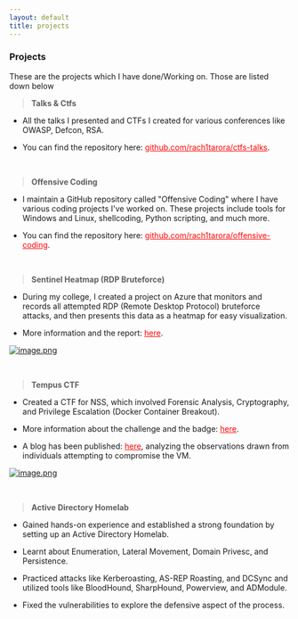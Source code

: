 ```yaml
---
layout: default
title: projects
---
```


### **Projects**

These are the projects which I have done/Working on. Those are listed down below


> **Talks & Ctfs**

- All the talks I presented and CTFs I created for various conferences like OWASP, Defcon, RSA. 

- You can find the repository here: <a href="https://github.com/rach1tarora/ctfs-talks" style="color:red;" rel="noopener" target="_blank">github.com/rach1tarora/ctfs-talks</a>.


<br>

> **Offensive Coding**

- I maintain a GitHub repository called "Offensive Coding" where I have various coding projects I've worked on. These projects include tools for Windows and Linux, shellcoding, Python scripting, and much more.

- You can find the repository here: <a href="https://github.com/rach1tarora/offensive-coding" style="color:red;" rel="noopener" target="_blank">github.com/rach1tarora/offensive-coding</a>.

<br>

> **Sentinel Heatmap (RDP Bruteforce)**    

- During my college, I created a project on Azure that monitors and records all attempted RDP (Remote Desktop Protocol) bruteforce attacks, and then presents this data as a heatmap for easy visualization.

- More information and the report: <a href="https://arorarachit.com/blog/sentinel-heatmap-rdp-bruteforce" style="color:red;" rel="noopener" target="_blank">here</a>.

[![image.png](https://i.postimg.cc/SKjddT3G/image.png)](https://postimg.cc/XZS978VZ)

<br>

> **Tempus CTF**
    
- Created a CTF for NSS, which involved Forensic Analysis, Cryptography, and Privilege Escalation (Docker Container Breakout).

- More information about the challenge and the badge: <a href="https://www.credly.com/org/noshitsecurity/badge/rage" style="color:red;" rel="noopener" target="_blank">here</a>.

- A blog has been published: <a href="https://arorarachit.com/blog/azure-sentinel-investigating-incidents" style="color:red;" rel="noopener" target="_blank">here</a>, analyzing the observations drawn from individuals attempting to compromise the VM.

[![image.png](https://i.postimg.cc/1X509FjJ/image.png)](https://postimg.cc/zb6H7y5g)

<br>

> **Active Directory Homelab**

- Gained hands-on experience and established a strong foundation by setting up an Active Directory Homelab.

- Learnt about Enumeration, Lateral Movement, Domain Privesc, and Persistence.

- Practiced attacks like Kerberoasting, AS-REP Roasting, and DCSync and utilized tools like BloodHound, SharpHound, Powerview, and ADModule.

- Fixed the vulnerabilities to explore the defensive aspect of the process.

<br>
